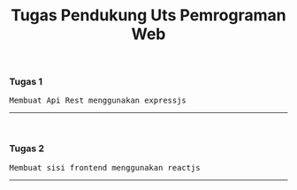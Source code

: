 
<h1 align="center">Tugas Pendukung Uts Pemrograman Web </h1>
<br/>

### Tugas 1
<pre>Membuat Api Rest menggunakan expressjs</pre>

---
<br/>

### Tugas 2
<pre>Membuat sisi frontend menggunakan reactjs </pre>

---
<br/>






